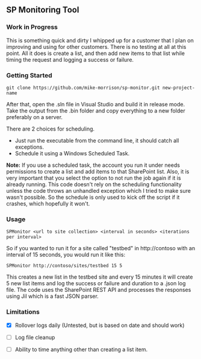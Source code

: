 ﻿## SP Monitoring Tool

### Work in Progress

This is something quick and dirty I whipped up for a customer that I plan on improving and
using for other customers.  There is no testing at all at this point.  All it does is create
a list, and then add new items to that list while timing the request and logging a success or
failure.

### Getting Started

````
git clone https://github.com/mike-morrison/sp-monitor.git new-project-name
````

After that, open the .sln file in Visual Studio and build it in release mode.  Take the output
from the .bin folder and copy everything to a new folder preferably on a server.

There are 2 choices for scheduling.

- Just run the executable from the command line, it should catch all exceptions.
- Schedule it using a Windows Scheduled Task.

**Note:** If you use a scheduled task, the account you run it under needs permissions
to create a list and add items to that SharePoint list.  Also, it is very important that
you select the option to not run the job again if it is already running.  This code doesn't
rely on the scheduling functionality unless the code throws an unhandled exception which
I tried to make sure wasn't possible.  So the schedule is only used to kick off the script
if it crashes, which hopefully it won't.

### Usage

```
SPMonitor <url to site collection> <interval in seconds> <iterations per interval>
```

So if you wanted to run it for a site called "testbed" in http://contoso with an interval of
15 seconds, you would run it like this:

```
SPMonitor http://contoso/sites/testbed 15 5
```

This creates a new list in the testbed site and every 15 minutes it will create 5 new list items
and log the success or failure and duration to a .json log file.  The code uses the SharePoint REST
API and processes the responses using Jil which is a fast JSON parser.

### Limitations

- [x] Rollover logs daily (Untested, but is based on date and should work)
- [ ] Log file cleanup
- [ ] Ability to time anything other than creating a list item.

